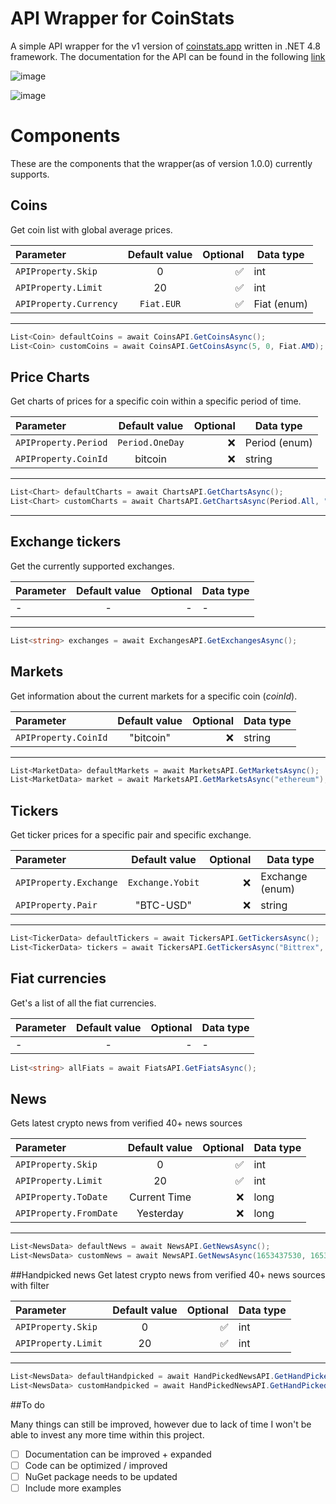 # API Wrapper for CoinStats
 A simple API wrapper for the v1 version of [coinstats.app](https://coinstats.app) written in .NET 4.8 framework. 
The documentation for the API can be found in the following [link](https://documenter.getpostman.com/view/5734027/RzZ6Hzr3)

![image](https://user-images.githubusercontent.com/88944709/230719181-2fe739b1-ea6c-4415-94d8-7fe57318fd21.png)


![image](https://user-images.githubusercontent.com/88944709/230719268-ac10029f-c233-42d5-85d7-32cb9d6608b7.png)


# Components
These are the components that the wrapper(as of version 1.0.0) currently supports.

## Coins
Get coin list with global average prices.

| Parameter                 | Default value | Optional | Data type   |
|:--------------------------|:-------------:|---------:|-------------|
| `APIProperty.Skip`        |       0       |        ✅ | int         |
| `APIProperty.Limit`       |      20       |        ✅ | int         |
| `APIProperty.Currency`    |  `Fiat.EUR`   |        ✅ | Fiat (enum) |
 
---
```c#
List<Coin> defaultCoins = await CoinsAPI.GetCoinsAsync();
List<Coin> customCoins = await CoinsAPI.GetCoinsAsync(5, 0, Fiat.AMD);
```

## Price Charts
Get charts of prices for a specific coin within a specific period of time.


| Parameter            | Default value | Optional | Data type     |
|:---------------------|:-------------:|---------:|---------------|
| `APIProperty.Period` |   `Period.OneDay`   |        ❌ | Period (enum) |
| `APIProperty.CoinId`      |    bitcoin    |        ❌ | string        |

---
```c#
List<Chart> defaultCharts = await ChartsAPI.GetChartsAsync();
List<Chart> customCharts = await ChartsAPI.GetChartsAsync(Period.All, "ethereum");
```
 
---

## Exchange tickers
Get the currently supported exchanges.

| Parameter | Default value | Optional | Data type |
|:----------|:-------------:|---------:|-----------|
| -         |       -       |        - | -         |
 
---
```c#
List<string> exchanges = await ExchangesAPI.GetExchangesAsync();
```

## Markets
Get information about the current markets for a specific coin (_coinId_).


| Parameter       | Default value | Optional | Data type |
|:----------------|:-------------:|---------:|-----------|
| `APIProperty.CoinId` |      "bitcoin"      |        ❌ | string      |
 
---

```c#
List<MarketData> defaultMarkets = await MarketsAPI.GetMarketsAsync();
List<MarketData> market = await MarketsAPI.GetMarketsAsync("ethereum");
```

## Tickers
Get ticker prices for a specific pair and specific exchange.


| Parameter              |  Default value   | Optional | Data type       |
|:-----------------------|:----------------:|---------:|-----------------|
| `APIProperty.Exchange` | `Exchange.Yobit` |        ❌ | Exchange (enum) |
| `APIProperty.Pair`        |     "BTC-USD"      |        ❌ | string          |
 
---

```c#
List<TickerData> defaultTickers = await TickersAPI.GetTickersAsync();
List<TickerData> tickers = await TickersAPI.GetTickersAsync("Bittrex", "BTC-EUR");

```

## Fiat currencies
Get's a list of all the fiat currencies.


| Parameter | Default value | Optional | Data type |
|:----------|:-------------:|---------:|-----------|
| -         |       -       |        - | -         |


```c#
List<string> allFiats = await FiatsAPI.GetFiatsAsync();
```

## News
Gets latest crypto news from verified 40+ news sources


| Parameter            | Default value | Optional | Data type |
|:---------------------|:-------------:|---------:|-----------|
| `APIProperty.Skip`   |       0       |        ✅ | int       |
| `APIProperty.Limit`  |      20       |        ✅ | int       |
| `APIProperty.ToDate` | Current Time  |        ❌ | long      |
| `APIProperty.FromDate`      |      Yesterday      |        ❌ | long         |

---

```c#
List<NewsData> defaultNews = await NewsAPI.GetNewsAsync();
List<NewsData> customNews = await NewsAPI.GetNewsAsync(1653437530, 1653400000, 0, 5);
```

##Handpicked news
Get latest crypto news from verified 40+ news sources with filter

| Parameter            | Default value | Optional | Data type |
|:---------------------|:-------------:|---------:|-----------|
| `APIProperty.Skip`   |       0       |        ✅ | int       |
| `APIProperty.Limit`  |      20       |        ✅ | int       |

---

```c#
List<NewsData> defaultHandpicked = await HandPickedNewsAPI.GetHandPickedNews();
List<NewsData> customHandpicked = await HandPickedNewsAPI.GetHandPickedNews(1,3);
```

##To do

Many things can still be improved, however due to lack of time I won't be able to invest any more time within this project. 
 - [ ] Documentation can be improved + expanded
 - [ ] Code can be optimized / improved
 - [ ] NuGet package needs to be updated
 - [ ] Include more examples
